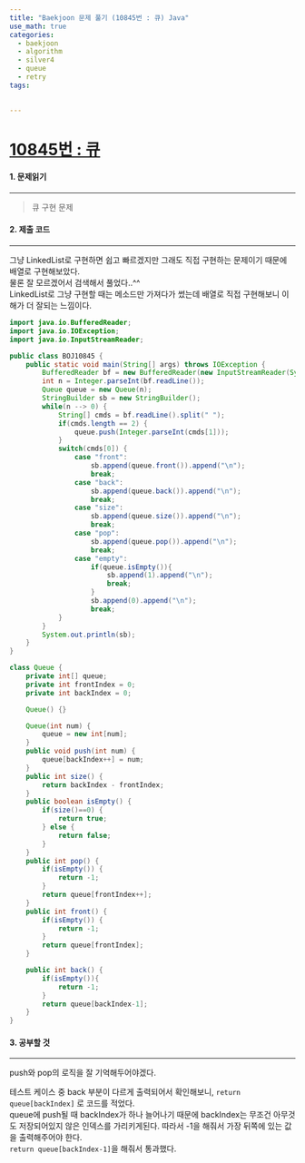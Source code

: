 ```yaml
---
title: "Baekjoon 문제 풀기 (10845번 : 큐) Java"
use_math: true
categories:
  - baekjoon
  - algorithm
  - silver4
  - queue
  - retry
tags:

  
---
```



# [10845번 : 큐](https://www.acmicpc.net/problem/10845)



#### 1. 문제읽기
---

> 큐 구현 문제  


#### 2. 제출 코드 
---

그냥 LinkedList로 구현하면 쉽고 빠르겠지만 그래도 직접 구현하는 문제이기 때문에 배열로 구현해보았다.  
물론 잘 모르겠어서 검색해서 풀었다..^^  
LinkedList로 그냥 구현할 때는 메소드만 가져다가 썼는데 배열로 직접 구현해보니 이해가 더 잘되는 느낌이다.  

```java
import java.io.BufferedReader;
import java.io.IOException;
import java.io.InputStreamReader;

public class BOJ10845 {
    public static void main(String[] args) throws IOException {
        BufferedReader bf = new BufferedReader(new InputStreamReader(System.in));
        int n = Integer.parseInt(bf.readLine());
        Queue queue = new Queue(n);
        StringBuilder sb = new StringBuilder();
        while(n --> 0) {
            String[] cmds = bf.readLine().split(" ");
            if(cmds.length == 2) {
                queue.push(Integer.parseInt(cmds[1]));
            }
            switch(cmds[0]) {
                case "front":
                    sb.append(queue.front()).append("\n");
                    break;
                case "back":
                    sb.append(queue.back()).append("\n");
                    break;
                case "size":
                    sb.append(queue.size()).append("\n");
                    break;
                case "pop":
                    sb.append(queue.pop()).append("\n");
                    break;
                case "empty":
                    if(queue.isEmpty()){
                        sb.append(1).append("\n");
                        break;
                    }
                    sb.append(0).append("\n");
                    break;
            }
        }
        System.out.println(sb);
    }
}

class Queue {
    private int[] queue;
    private int frontIndex = 0;
    private int backIndex = 0;

    Queue() {}

    Queue(int num) {
        queue = new int[num];
    }
    public void push(int num) {
        queue[backIndex++] = num;
    }
    public int size() {
        return backIndex - frontIndex;
    }
    public boolean isEmpty() {
        if(size()==0) {
            return true;
        } else {
            return false;
        }
    }
    public int pop() {
        if(isEmpty()) {
            return -1;
        }
        return queue[frontIndex++];
    }
    public int front() {
        if(isEmpty()) {
            return -1;
        }
        return queue[frontIndex];
    }

    public int back() {
        if(isEmpty()){
            return -1;
        }
        return queue[backIndex-1];
    }
}

```


#### 3. 공부할 것
---

push와 pop의 로직을 잘 기억해두어야겠다.  



테스트 케이스 중 back 부분이 다르게 출력되어서 확인해보니, `return queue[backIndex]` 로 코드를 적었다.  
queue에 push될 때 backIndex가 하나 늘어나기 때문에 backIndex는 무조건 아무것도 저장되어있지 않은 인덱스를 가리키게된다. 따라서 -1을 해줘서 가장 뒤쪽에 있는 값을 출력해주어야 한다.  
`return queue[backIndex-1]`을 해줘서 통과했다.  